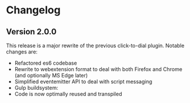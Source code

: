 # Changelog

## Version 2.0.0
This release is a major rewrite of the previous click-to-dial plugin. 
Notable changes are:

* Refactored es6 codebase 
* Rewrite to webextension format to deal with both Firefox and Chrome (and optionally MS Edge later)
* Simplified eventemitter API to deal with script messaging
* Gulp buildsystem:    
 * Code is now optimally reused and transpiled

